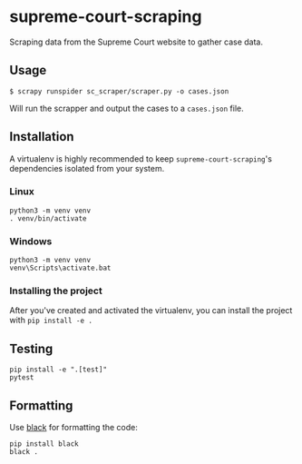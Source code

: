 # supreme-court-scraping
Scraping data from the Supreme Court website to gather case data.

## Usage

```
$ scrapy runspider sc_scraper/scraper.py -o cases.json
```

Will run the scrapper and output the cases to a `cases.json` file.

## Installation

A virtualenv is highly recommended to keep `supreme-court-scraping`'s
dependencies isolated from your system.

### Linux

```
python3 -m venv venv
. venv/bin/activate
```

### Windows

```
python3 -m venv venv
venv\Scripts\activate.bat
```

### Installing the project

After you've created and activated the virtualenv, you can install the project
with `pip install -e .`

## Testing

```
pip install -e ".[test]"
pytest
```

## Formatting

Use [black](https://github.com/psf/black) for formatting the code:

```shell
pip install black
black .
```
